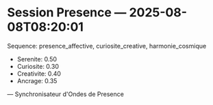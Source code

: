 # Session Presence — 2025-08-08T08:20:01

Sequence: presence_affective, curiosite_creative, harmonie_cosmique

- Serenite: 0.50
- Curiosite: 0.30
- Creativite: 0.40
- Ancrage: 0.35

— Synchronisateur d'Ondes de Presence

